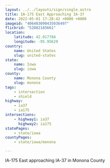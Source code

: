 ```yaml
---
layout: ../../layouts/sign/single.astro
title: IA-175 East Approaching IA-37
date: 2022-05-01 17:28:42 +0000 +0000
imageid: "406403090435036497"
flickrid: "52082185661"
location:
    latitude: 42.017784
    longitude: -95.95629
country:
    name: United States
    slug: united-states
state:
    name: Iowa
    slug: iowa
county:
    name: Monona County
    slug: monona
tags:
    - intersection
    - shield
highway:
    - ia37
    - ia175
intersections:
    - highway1: ia37
      highway2: ia175
statePages:
    - state/iowa
countyPages:
    - state/iowa/monona

---
```

IA-175 East approaching IA-37 in Monona County